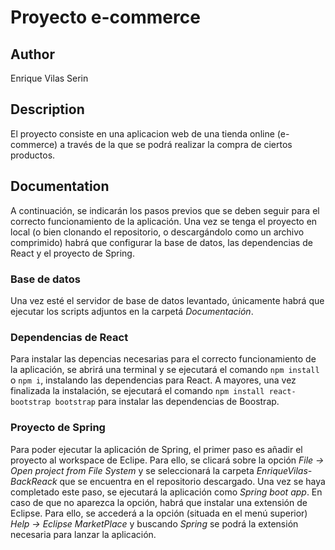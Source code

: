 # Proyecto e-commerce
## Author
Enrique Vilas Serin
## Description
El proyecto consiste en una aplicacion web de una tienda online (e-commerce) a través de la que se podrá realizar la compra de ciertos productos.
## Documentation
A continuación, se indicarán los pasos previos que se deben seguir para el correcto funcionamiento de la aplicación.
Una vez se tenga el proyecto en local (o bien clonando el repositorio, o descargándolo como un archivo comprimido) habrá que configurar la base de datos, las dependencias de React y el proyecto de Spring.

### Base de datos
Una vez esté el servidor de base de datos levantado, únicamente habrá que ejecutar los scripts adjuntos en la carpetá *Documentación*.
### Dependencias de React
Para instalar las depencias necesarias para el correcto funcionamiento de la aplicación, se abrirá una terminal y se ejecutará el comando `npm install` o `npm i`, instalando las dependencias para React. A mayores, una vez finalizada la instalación, se ejecutará el comando `npm install react-bootstrap bootstrap` para instalar las dependencias de Boostrap. 
### Proyecto de Spring
Para poder ejecutar la aplicación de Spring, el primer paso es añadir el proyecto al workspace de Eclipe. Para ello, se clicará sobre la opción *File -> Open project from File System* y se seleccionará la carpeta *EnriqueVilas-BackReack* que se encuentra en el repositorio descargado. Una vez se haya completado este paso, se ejecutará la aplicación como *Spring boot app*. En caso de que no aparezca la opción, habrá que instalar una extensión de Eclipse. Para ello, se accederá a la opción (situada en el menú superior) *Help -> Eclipse MarketPlace* y buscando *Spring* se podrá la extensión necesaria para lanzar la aplicación.